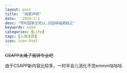 ```yaml
---
layout: post
title:  "拖更声明"
date:   2019-2-1
desc: "苟利国家生死以,岂因祸福避趋之"
keywords: none
categories: [Life]
tags: [人类本质]
icon: icon-html
---
```


~~CSAPP太难了我转专业吧~~

由于CSAPP新内容比较多，一时半会儿消化不完emmm咕咕咕

